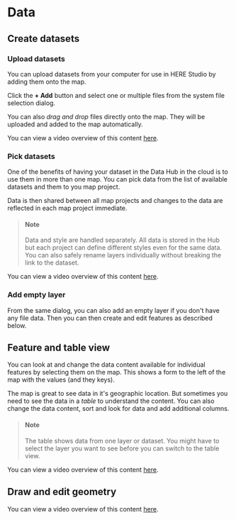 # Data

## Create datasets

### Upload datasets

You can upload datasets from your computer for use in HERE Studio by adding them
onto the map.

Click the **+ Add** button and select one or multiple files
from the system file selection dialog.

You can also _drag and drop_ files directly onto the map. They
will be uploaded and added to the map automatically.

You can view a video overview of this content [here](https://www.here.xyz/assets/videos/upload-datasets.mp4).

### Pick datasets

One of the benefits of having your dataset in the Data Hub in the cloud
is to use them in more than one map. You can pick data from the list
of available datasets and them to you map project.

Data is then shared between all map projects and changes to the data are
reflected in each map project immediate.

> #### Note
>
> Data and style are handled separately. All data is stored in the Hub
> but each project can define different styles even for the same data.
> You can also safely rename layers individually without breaking the
> link to the dataset.

You can view a video overview of this content [here](https://www.here.xyz/assets/videos/pick-datasets.mp4).

### Add empty layer

From the same dialog, you can also add an empty layer if you don't have any
file data. Then you can then create and edit features as described below.

## Feature and table view

You can look at and change the data content available for individual
features by selecting them on the map. This shows a form to the left of the
map with the values (and they keys).

The map is great to see data in it's geographic location. But sometimes you
need to see the data in a _table_ to understand the content.
You can also change the data content, sort and look for data and add
additional columns.

> #### Note
>
> The table shows data from one layer or dataset. You might have to
> select the layer you want to see before you can switch to the table view.

You can view a video overview of this content [here](https://www.here.xyz/assets/videos/data-table.mp4).

## Draw and edit geometry

You can view a video overview of this content [here](https://www.here.xyz/assets/videos/draw-geometry.mp4).
